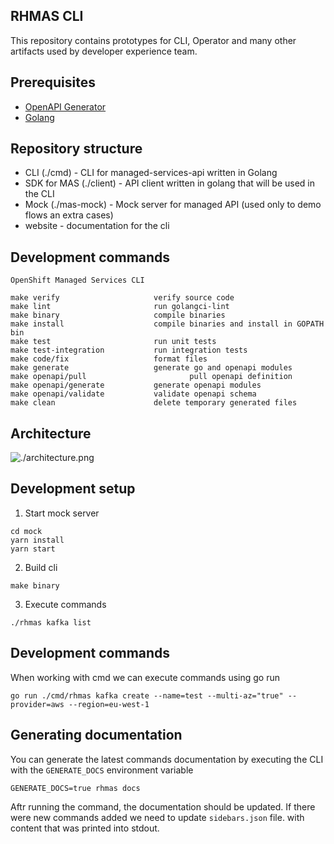 ## RHMAS CLI

This repository contains prototypes for CLI, Operator and many other artifacts 
used by developer experience team.

## Prerequisites

* [OpenAPI Generator](https://openapi-generator.tech/docs/installation/)
* [Golang](https://golang.org/dl/)


## Repository structure

- CLI (./cmd) - CLI for managed-services-api written in Golang
- SDK for MAS (./client) - API client written in golang that will be used in the CLI
- Mock  (./mas-mock) - Mock server for managed API (used only to demo flows an extra cases)
- website - documentation for the cli

## Development commands

```
OpenShift Managed Services CLI

make verify                     verify source code
make lint                       run golangci-lint
make binary                     compile binaries
make install                    compile binaries and install in GOPATH bin
make test                       run unit tests
make test-integration           run integration tests
make code/fix                   format files
make generate                   generate go and openapi modules
make openapi/pull                       pull openapi definition
make openapi/generate           generate openapi modules
make openapi/validate           validate openapi schema
make clean                      delete temporary generated files
```

## Architecture

![./architecture.png](./resources/architecture.png)


## Development setup

1. Start mock server
```
cd mock
yarn install
yarn start
```

2. Build cli

```
make binary
```

3. Execute commands

```
./rhmas kafka list
```

## Development commands

When working with cmd we can execute commands using go run

```
go run ./cmd/rhmas kafka create --name=test --multi-az="true" --provider=aws --region=eu-west-1
```

## Generating documentation

You can generate the latest commands documentation by executing the CLI with the `GENERATE_DOCS` environment variable
```shell
GENERATE_DOCS=true rhmas docs
```

Aftr running the command, the documentation should be updated. If there were new commands added we need to update `sidebars.json` file. 
with content that was printed into stdout.
